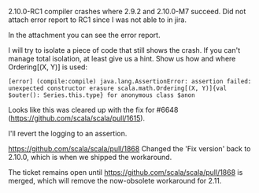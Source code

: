 2.10.0-RC1 compiler crashes where 2.9.2 and 2.10.0-M7 succeed.
Did not attach error report to RC1 since I was not able to in jira.

In the attachment you can see the error report.

I will try to isolate a piece of code that still shows the crash.
If you can't manage total isolation, at least give us a hint.  Show us how and where Ordering[(X, Y)] is used:
```
[error] (compile:compile) java.lang.AssertionError: assertion failed: unexpected constructor erasure scala.math.Ordering[(X, Y)]{val $outer(): Series.this.type} for anonymous class $anon
```
Looks like this was cleared up with the fix for #6648 (https://github.com/scala/scala/pull/1615).

I'll revert the logging to an assertion.

https://github.com/scala/scala/pull/1868
Changed the 'Fix version' back to 2.10.0, which is when we shipped the workaround.

The ticket remains open until https://github.com/scala/scala/pull/1868 is merged, which will remove the now-obsolete workaround for 2.11.
